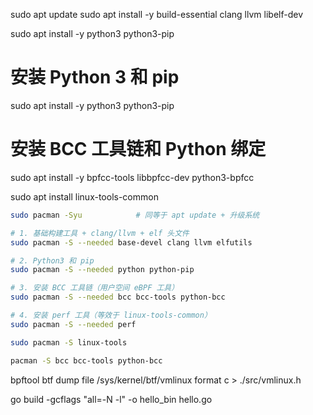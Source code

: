 
sudo apt update
sudo apt install -y build-essential clang llvm libelf-dev

sudo apt install -y python3 python3-pip

# 安装 Python 3 和 pip
sudo apt install -y python3 python3-pip

# 安装 BCC 工具链和 Python 绑定
sudo apt install -y bpfcc-tools libbpfcc-dev python3-bpfcc

sudo apt install linux-tools-common


```bash
sudo pacman -Syu            # 同等于 apt update + 升级系统

# 1. 基础构建工具 + clang/llvm + elf 头文件
sudo pacman -S --needed base-devel clang llvm elfutils

# 2. Python3 和 pip
sudo pacman -S --needed python python-pip

# 3. 安装 BCC 工具链（用户空间 eBPF 工具）
sudo pacman -S --needed bcc bcc-tools python-bcc

# 4. 安装 perf 工具（等效于 linux-tools-common）
sudo pacman -S --needed perf

sudo pacman -S linux-tools

pacman -S bcc bcc-tools python-bcc

```

bpftool btf dump file /sys/kernel/btf/vmlinux format c > ./src/vmlinux.h


go build -gcflags "all=-N -l" -o hello_bin hello.go